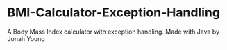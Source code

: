 # BMI-Calculator-Exception-Handling
A Body Mass Index calculator with exception handling. Made with Java by Jonah Young
